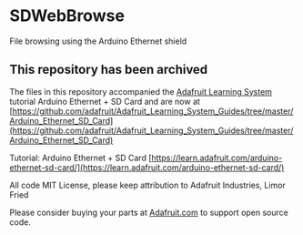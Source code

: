 # SDWebBrowse
File browsing using the Arduino Ethernet shield

## This repository has been archived

The files in this repository accompanied the [Adafruit Learning System](https://learn.adafruit.com) tutorial 
Arduino Ethernet + SD Card and are now at [https://github.com/adafruit/Adafruit_Learning_System_Guides/tree/master/Arduino_Ethernet_SD_Card](https://github.com/adafruit/Adafruit_Learning_System_Guides/tree/master/Arduino_Ethernet_SD_Card)

Tutorial: Arduino Ethernet + SD Card [https://learn.adafruit.com/arduino-ethernet-sd-card/](https://learn.adafruit.com/arduino-ethernet-sd-card/)

All code MIT License, please keep attribution to Adafruit Industries, Limor Fried

Please consider buying your parts at [Adafruit.com](https://www.adafruit.com) to support open source code.
